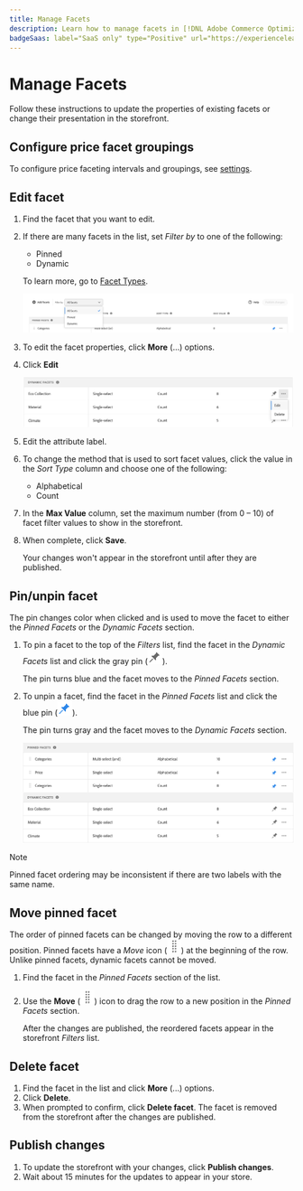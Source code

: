 ```yaml
---
title: Manage Facets
description: Learn how to manage facets in [!DNL Adobe Commerce Optimizer].
badgeSaas: label="SaaS only" type="Positive" url="https://experienceleague.adobe.com/en/docs/commerce/user-guides/product-solutions" tooltip="Applies to Adobe Commerce as a Cloud Service and Adobe Commerce Optimizer projects only (Adobe-managed SaaS infrastructure)."
---
```

# Manage Facets

Follow these instructions to update the properties of existing facets or change their presentation in the storefront.

## Configure price facet groupings

To configure price faceting intervals and groupings, see [settings](../../settings.md).

## Edit facet

1. Find the facet that you want to edit.
1. If there are many facets in the list, set *Filter by* to one of the following:

   - Pinned
   - Dynamic

   To learn more, go to [Facet Types](type.md).

   ![Filter facets](../../assets/facets-filter-by-cropped.png)

1. To edit the facet properties, click **More** (...) options.
1. Click **Edit**

   ![Edit options](../../assets/facet-edit-menu.png)

1. Edit the attribute label.
1. To change the method that is used to sort facet values, click the value in the *Sort Type* column and choose one of the following:

    - Alphabetical
    - Count

1. In the **Max Value** column, set the maximum number (from 0 – 10) of facet filter values to show in the storefront.
1. When complete, click **Save**.

   Your changes won't appear in the storefront until after they are published.

## Pin/unpin facet

The pin changes color when clicked and is used to move the facet to either the *Pinned Facets* or the *Dynamic Facets* section.

1. To pin a facet to the top of the *Filters* list, find the facet in the *Dynamic Facets* list and click the gray pin (![Pin selector](../../assets/btn-pin-gray.png)).

   The pin turns blue and the facet moves to the *Pinned Facets* section.

1. To unpin a facet, find the facet in the *Pinned Facets* list and click the blue pin (![Pin selector](../../assets/btn-pin-blue.png)).

   The pin turns gray and the facet moves to the *Dynamic Facets* section.

   ![Pinned and dynamic facets](../../assets/facets-pinned-unpinned.png)

>[!NOTE]
>
>Pinned facet ordering may be inconsistent if there are two labels with the same name.

## Move pinned facet

The order of pinned facets can be changed by moving the row to a different position. Pinned facets have a *Move* icon (![Move selector](../../assets/btn-move.png)) at the beginning of the row. Unlike pinned facets, dynamic facets cannot be moved.

1. Find the facet in the *Pinned Facets* section of the list.
1. Use the **Move** (![Move selector](../../assets/btn-move.png)) icon to drag the row to a new position in the *Pinned Facets* section.
 
   After the changes are published, the reordered facets appear in the storefront *Filters* list.

## Delete facet

1. Find the facet in the list and click **More** (...) options.
1. Click **Delete**.
1. When prompted to confirm, click **Delete facet**.
   The facet is removed from the storefront after the changes are published.

## Publish changes

1. To update the storefront with your changes, click **Publish changes**.
1. Wait about 15 minutes for the updates to appear in your store.
